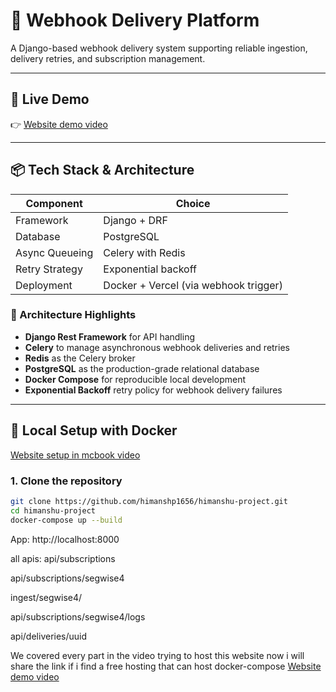 # 🔔 Webhook Delivery Platform

A Django-based webhook delivery system supporting reliable ingestion, delivery retries, and subscription management.

---

## 🚀 Live Demo

👉 [Website demo video](https://drive.google.com/file/d/1bMm3WNYwfUEEZJSEu8rkGqt0UxoimqEd/view?usp=sharing)
   
---

## 📦 Tech Stack & Architecture

| Component         | Choice                 |
|------------------|------------------------|
| Framework        | Django + DRF           |
| Database         | PostgreSQL             |
| Async Queueing   | Celery with Redis      |
| Retry Strategy   | Exponential backoff    |
| Deployment       | Docker + Vercel (via webhook trigger) |

### 🔧 Architecture Highlights

- **Django Rest Framework** for API handling
- **Celery** to manage asynchronous webhook deliveries and retries
- **Redis** as the Celery broker
- **PostgreSQL** as the production-grade relational database
- **Docker Compose** for reproducible local development
- **Exponential Backoff** retry policy for webhook delivery failures

---

## 🐳 Local Setup with Docker
   [Website setup in mcbook video](https://drive.google.com/file/d/1jPyDo9JC7OZp22KM4K-1bhRwibD6jYvT/view?usp=sharing)
### 1. Clone the repository

```bash
git clone https://github.com/himanshp1656/himanshu-project.git
cd himanshu-project
docker-compose up --build
```
App: http://localhost:8000

all apis:
api/subscriptions

api/subscriptions/segwise4

ingest/segwise4/

api/subscriptions/segwise4/logs

api/deliveries/uuid

We covered every part in the video trying to host this website now i will share the link if i find a free hosting that can host docker-compose 
 [Website demo video](https://drive.google.com/file/d/1bMm3WNYwfUEEZJSEu8rkGqt0UxoimqEd/view?usp=sharing)
